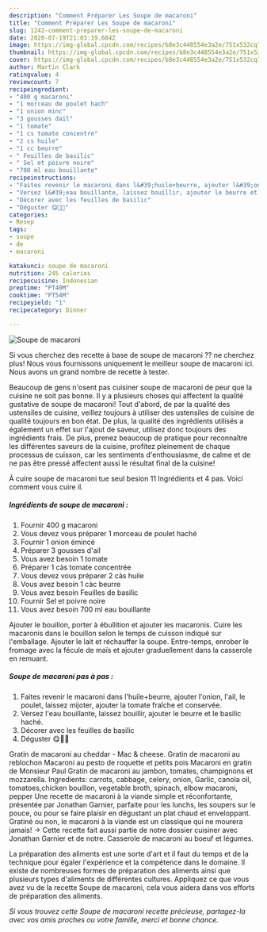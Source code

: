 ```yaml
---
description: "Comment Préparer Les Soupe de macaroni"
title: "Comment Préparer Les Soupe de macaroni"
slug: 1242-comment-preparer-les-soupe-de-macaroni
date: 2020-07-19T21:03:19.684Z
image: https://img-global.cpcdn.com/recipes/b8e3c448554e3a2e/751x532cq70/soupe-de-macaroni-photo-principale-de-la-recette.jpg
thumbnail: https://img-global.cpcdn.com/recipes/b8e3c448554e3a2e/751x532cq70/soupe-de-macaroni-photo-principale-de-la-recette.jpg
cover: https://img-global.cpcdn.com/recipes/b8e3c448554e3a2e/751x532cq70/soupe-de-macaroni-photo-principale-de-la-recette.jpg
author: Martin Clark
ratingvalue: 4
reviewcount: 7
recipeingredient:
- "400 g macaroni"
- "1 morceau de poulet hach"
- "1 onion minc"
- "3 gousses dail"
- "1 tomate"
- "1 cs tomate concentre"
- "2 cs huile"
- "1 cc beurre"
- " Feuilles de basilic"
- " Sel et poivre noire"
- "700 ml eau bouillante"
recipeinstructions:
- "Faites revenir le macaroni dans l&#39;huile+beurre, ajouter l&#39;onion, l&#39;ail, le poulet, laissez mijoter, ajouter la tomate fraîche et conservée."
- "Versez l&#39;eau bouillante, laissez bouillir, ajouter le beurre et le basilic haché."
- "Décorer avec les feuilles de basilic"
- "Déguster 😋💞👏"
categories:
- Resep
tags:
- soupe
- de
- macaroni

katakunci: soupe de macaroni 
nutrition: 245 calories
recipecuisine: Indonesian
preptime: "PT40M"
cooktime: "PT54M"
recipeyield: "1"
recipecategory: Dinner

---
```



![Soupe de macaroni](https://img-global.cpcdn.com/recipes/b8e3c448554e3a2e/751x532cq70/soupe-de-macaroni-photo-principale-de-la-recette.jpg)

Si vous cherchez des recette à base de soupe de macaroni ?? ne cherchez plus! Nous vous fournissons uniquement le meilleur soupe de macaroni ici. Nous avons un grand nombre de recette à tester.

Beaucoup de gens n'osent pas cuisiner soupe de macaroni de peur que la cuisine ne soit pas bonne. Il y a plusieurs choses qui affectent la qualité gustative de soupe de macaroni! Tout d'abord, de par la qualité des ustensiles de cuisine, veillez toujours à utiliser des ustensiles de cuisine de qualité toujours en bon état. De plus, la qualité des ingrédients utilisés a également un effet sur l'ajout de saveur, utilisez donc toujours des ingrédients frais. De plus, prenez beaucoup de pratique pour reconnaître les différentes saveurs de la cuisine, profitez pleinement de chaque processus de cuisson, car les sentiments d'enthousiasme, de calme et de ne pas être pressé affectent aussi le résultat final de la cuisine!

<!--inarticleads1-->

À cuire soupe de macaroni tue seul besion 11 Ingrédients et 4 pas. Voici comment vous cuire il.

##### Ingrédients de soupe de macaroni :

1. Fournir 400 g macaroni
1. Vous devez vous préparer 1 morceau de poulet haché
1. Fournir 1 onion émincé
1. Préparer 3 gousses d&#39;ail
1. Vous avez besoin 1 tomate
1. Préparer 1 càs tomate concentrée
1. Vous devez vous préparer 2 càs huile
1. Vous avez besoin 1 càc beurre
1. Vous avez besoin  Feuilles de basilic
1. Fournir  Sel et poivre noire
1. Vous avez besoin 700 ml eau bouillante


Ajouter le bouillon, porter à ébullition et ajouter les macaronis. Cuire les macaronis dans le bouillon selon le temps de cuisson indiqué sur l&#39;emballage. Ajouter le lait et réchauffer la soupe. Entre-temps, enrober le fromage avec la fécule de maïs et ajouter graduellement dans la casserole en remuant. 

<!--inarticleads2-->

##### Soupe de macaroni pas à pas :

1. Faites revenir le macaroni dans l&#39;huile+beurre, ajouter l&#39;onion, l&#39;ail, le poulet, laissez mijoter, ajouter la tomate fraîche et conservée.
1. Versez l&#39;eau bouillante, laissez bouillir, ajouter le beurre et le basilic haché.
1. Décorer avec les feuilles de basilic
1. Déguster 😋💞👏


Gratin de macaroni au cheddar - Mac &amp; cheese. Gratin de macaroni au reblochon Macaroni au pesto de roquette et petits pois Macaroni en gratin de Monsieur Paul Gratin de macaroni au jambon, tomates, champignons et mozzarella. Ingredients: carrots, cabbage, celery, onion, Garlic, canola oil, tomatoes,chicken bouillon, vegetable broth, spinach, elbow macaroni, pepper Une recette de macaroni à la viande simple et réconfortante, présentée par Jonathan Garnier, parfaite pour les lunchs, les soupers sur le pouce, ou pour se faire plaisir en dégustant un plat chaud et enveloppant. Gratiné ou non, le macaroni à la viande est un classique qui ne mourera jamais! → Cette recette fait aussi partie de notre dossier cuisiner avec Jonathan Garnier et de notre. Casserole de macaroni au boeuf et légumes. 

<!--inarticleads1-->

<p>
La préparation des aliments est une sorte d'art et il faut du temps et de la technique pour égaler l'expérience et la compétence dans le domaine. Il existe de nombreuses formes de préparation des aliments ainsi que plusieurs types d'aliments de différentes cultures. Appliquez ce que vous avez vu de la recette Soupe de macaroni, cela vous aidera dans vos efforts de préparation des aliments.
</p>

<p>
<i>Si vous trouvez cette Soupe de macaroni recette précieuse, partagez-la avec vos amis proches ou votre famille, merci et bonne chance.</i>
</p>
